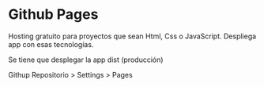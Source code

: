 # Github Pages
Hosting gratuito para proyectos que sean Html, Css o JavaScript.
Despliega app con esas tecnologías.

Se tiene que desplegar la app dist (producción)


Githup Repositorio > Settings > Pages